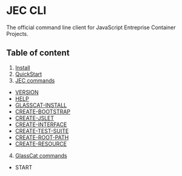 # JEC CLI

The official command line client for JavaScript Entreprise Container Projects.

## Table of content

1. [Install](./docs/reference/jec-cli/jec-cli-install)
2. [QuickStart](./docs/reference/jec-cli/jec-cli-quickstart)
3. [JEC commands](./docs/reference/jec-cli/jec-commands/jec-commands)
  - [VERSION](./docs/reference/jec-cli/jec-commands/version)
  - [HELP](./docs/reference/jec-cli/jec-commands/help)
  - [GLASSCAT-INSTALL](./docs/reference/jec-cli/jec-commands/glasscat-install)
  - [CREATE-BOOTSTRAP](./docs/reference/jec-cli/jec-commands/create-bootstrap)
  - [CREATE-JSLET](./docs/reference/jec-cli/jec-commands/create-jslet)
  - [CREATE-INTERFACE](./docs/reference/jec-cli/jec-commands/create-interface)
  - [CREATE-TEST-SUITE](./docs/reference/jec-cli/jec-commands/create-test-suite)
  - [CREATE-ROOT-PATH](./docs/reference/jec-cli/jec-commands/create-root-path)
  - [CREATE-RESOURCE](./docs/reference/jec-cli/jec-commands/create-resource)
4. [GlassCat commands](./docs/reference/jec-cli/glasscat-commands/glasscat-commands)
  - START